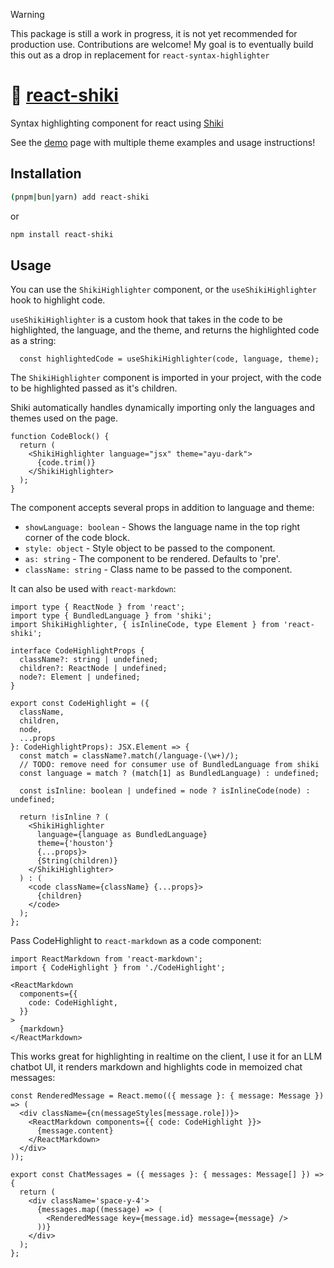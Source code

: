 > [!WARNING]
> This package is still a work in progress, it is not yet recommended for production use. Contributions are welcome! My goal is to eventually build this out as a drop in replacement for `react-syntax-highlighter`


# 🎨 [react-shiki](https://react-shiki.vercel.app/)

Syntax highlighting component for react using [Shiki](https://shiki.matsu.io/)


See the [demo](https://react-shiki.vercel.app/) page with multiple theme examples and usage instructions!

## Installation

```bash
(pnpm|bun|yarn) add react-shiki
```
or

```bash
npm install react-shiki
```

## Usage

You can use the `ShikiHighlighter` component, or the `useShikiHighlighter` hook to highlight code.


`useShikiHighlighter` is a custom hook that takes in the code to be highlighted, the language, and the theme, and returns the highlighted code as a string:
```tsx
  const highlightedCode = useShikiHighlighter(code, language, theme);
```

The `ShikiHighlighter` component is imported in your project, with the code to be highlighted passed as it's children.

Shiki automatically handles dynamically importing only the languages and themes used on the page.

```tsx
function CodeBlock() {
  return (
    <ShikiHighlighter language="jsx" theme="ayu-dark">
      {code.trim()}
    </ShikiHighlighter>
  );
}
```


The component accepts several props in addition to language and theme:

- `showLanguage: boolean` - Shows the language name in the top right corner of the code block.
- `style: object` - Style object to be passed to the component.
- `as: string` - The component to be rendered. Defaults to 'pre'.
- `className: string` - Class name to be passed to the component.

It can also be used with `react-markdown`:
```tsx
import type { ReactNode } from 'react';
import type { BundledLanguage } from 'shiki';
import ShikiHighlighter, { isInlineCode, type Element } from 'react-shiki';

interface CodeHighlightProps {
  className?: string | undefined;
  children?: ReactNode | undefined;
  node?: Element | undefined;
}

export const CodeHighlight = ({
  className,
  children,
  node,
  ...props
}: CodeHighlightProps): JSX.Element => {
  const match = className?.match(/language-(\w+)/);
  // TODO: remove need for consumer use of BundledLanguage from shiki
  const language = match ? (match[1] as BundledLanguage) : undefined;

  const isInline: boolean | undefined = node ? isInlineCode(node) : undefined;

  return !isInline ? (
    <ShikiHighlighter
      language={language as BundledLanguage}
      theme={'houston'}
      {...props}>
      {String(children)}
    </ShikiHighlighter>
  ) : (
    <code className={className} {...props}>
      {children}
    </code>
  );
};
```

Pass CodeHighlight to `react-markdown` as a code component:
```tsx
import ReactMarkdown from 'react-markdown';
import { CodeHighlight } from './CodeHighlight';

<ReactMarkdown
  components={{
    code: CodeHighlight,
  }}
>
  {markdown}
</ReactMarkdown>
```

This works great for highlighting in realtime on the client, I use it for an LLM chatbot UI, it renders markdown and highlights code in memoized chat messages:
```tsx
const RenderedMessage = React.memo(({ message }: { message: Message }) => (
  <div className={cn(messageStyles[message.role])}>
    <ReactMarkdown components={{ code: CodeHighlight }}>
      {message.content}
    </ReactMarkdown>
  </div>
));

export const ChatMessages = ({ messages }: { messages: Message[] }) => {
  return (
    <div className='space-y-4'>
      {messages.map((message) => (
        <RenderedMessage key={message.id} message={message} />
      ))}
    </div>
  );
};
```